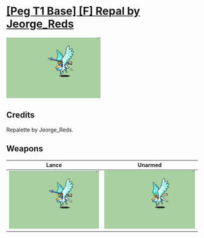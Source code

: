 # [\[Peg T1 Base\] \[F\] Repal by Jeorge_Reds](./)

<img src="./2.%20Lance/Lance_000.png" alt="[Peg T1 Base] [F] Repal by Jeorge_Reds standing" />

## Credits

Repalette by Jeorge_Reds.

## Weapons


|Lance |Unarmed |
|  :---: | :---: |
| <img alt="Lance animation" src="./2.%20Lance/Lance.gif" /> | <img alt="Unarmed animation" src="./8.%20Unarmed/Unarmed.gif" /> |
